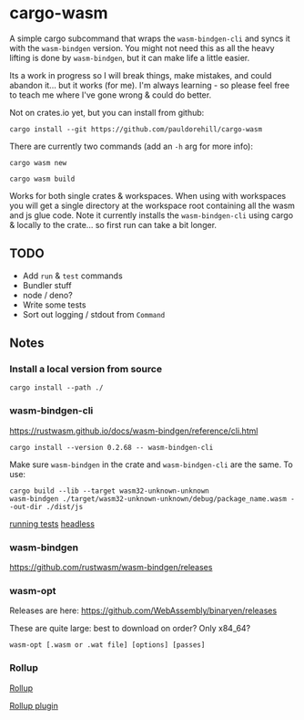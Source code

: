 # cargo-wasm
A simple cargo subcommand that wraps the `wasm-bindgen-cli` and syncs it with the `wasm-bindgen` version. You might not need this as all the heavy lifting is done by `wasm-bindgen`, but it can make life a little easier.

Its a work in progress so I will break things, make mistakes, and could abandon it... but it works (for me). I'm always learning - so please feel free to teach me where I've gone wrong & could do better.

Not on crates.io yet, but you can install from github:
```
cargo install --git https://github.com/pauldorehill/cargo-wasm
```
There are currently two commands (add an `-h` arg for more info):

`cargo wasm new`

`cargo wasm build`

Works for both single crates & workspaces. When using with workspaces you will get a single directory at the workspace root containing all the wasm and js glue code. Note it currently installs the `wasm-bindgen-cli` using cargo & locally to the crate... so first run can take a bit longer.

## TODO
- Add `run` & `test` commands
- Bundler stuff
- node / deno?
- Write some tests
- Sort out logging / stdout from `Command`

## Notes

### Install a local version from source
```
cargo install --path ./
```

### wasm-bindgen-cli
https://rustwasm.github.io/docs/wasm-bindgen/reference/cli.html
```
cargo install --version 0.2.68 -- wasm-bindgen-cli
```

Make sure `wasm-bindgen` in the crate and `wasm-bindgen-cli` are the same.
To use:
```
cargo build --lib --target wasm32-unknown-unknown
wasm-bindgen ./target/wasm32-unknown-unknown/debug/package_name.wasm --out-dir ./dist/js
```
[running tests](https://rustwasm.github.io/docs/wasm-bindgen/wasm-bindgen-test/usage.html?highlight=test#appendix-using-wasm-bindgen-test-without-wasm-pack)
[headless](https://rustwasm.github.io/docs/wasm-bindgen/wasm-bindgen-test/browsers.html#appendix-testing-in-headless-browsers-without-wasm-pack)

### wasm-bindgen
https://github.com/rustwasm/wasm-bindgen/releases

### wasm-opt
Releases are here:
https://github.com/WebAssembly/binaryen/releases

These are quite large: best to download on order? Only x84_64?
```
wasm-opt [.wasm or .wat file] [options] [passes]
```

### Rollup

[Rollup](https://rollupjs.org/guide/en/)

[Rollup plugin](https://github.com/wasm-tool/rollup-plugin-rust/blob/master/index.js)

